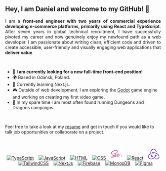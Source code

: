 Hey,  I am Daniel and welcome to my GitHub! :wave:
-------------------------------------------------------

<p align="justify">
  I am a <strong>front-end engineer with two years of commercial experience developing e-commerce platforms, primarily using React and TypeScript</strong>. After seven years in global technical recruitment, I have successfully pivoted my career and now genuinely enjoy my newfound path as a web developer. I am passionate about writing clean, efficient code and driven    to create accessible, user-friendly and visually engaging web applications that <strong>deliver value</strong>.
</p>

<br> 

* 👀 <strong>I am currently looking for a new full-time front-end position!</strong>
* 🌍 Based in Gdańsk, Poland.
* 🧠 Currently learning Next.js.
* 🎮 Outside of web development, I am exploring the [Godot](https://godotengine.org/) game engine and working on creating my first video game.
* 🎲 In my spare time I am most often found running Dungeons and Dragons campaigns.

<br> 

Feel free to take a look at my [resume](https://github.com/daniel-mach/daniel-mach/blob/main/DANIEL-MACH_FRONTEND_CV.pdf) and get in touch if you would like to talk job opportunities or collaborate on a project. 

<br> 

<p align="center">
  <a href="https://www.typescriptlang.org" target="_blank" rel="noreferrer"><img src="https://raw.githubusercontent.com/danielcranney/readme-generator/main/public/icons/skills/typescript-colored.svg" alt="TypeScript" width="36" height="36"/></a>&nbsp;&nbsp;&nbsp;
  <a href="https://developer.mozilla.org/en-US/docs/Web/JavaScript" target="_blank" rel="noreferrer"><img src="https://raw.githubusercontent.com/danielcranney/readme-generator/main/public/icons/skills/javascript-colored.svg" alt="JavaScript" width="36" height="36"/></a>&nbsp;&nbsp;&nbsp;
  <a href="https://developer.mozilla.org/en-US/docs/Web/HTML" target="_blank" rel="noreferrer"><img src="https://raw.githubusercontent.com/danielcranney/readme-generator/main/public/icons/skills/html5-colored.svg" alt="HTML" width="36" height="36"/></a>&nbsp;&nbsp;&nbsp;
  <a href="https://developer.mozilla.org/en-US/docs/Web/CSS" target="_blank" rel="noreferrer"><img src="https://raw.githubusercontent.com/danielcranney/readme-generator/main/public/icons/skills/css3-colored.svg" alt="CSS" width="36" height="36"/></a>&nbsp;&nbsp;&nbsp;
  <a href="https://sass-lang.com" target="_blank" rel="noreferrer"> <img src="https://raw.githubusercontent.com/devicons/devicon/master/icons/sass/sass-original.svg" alt="SASS" width="36" height="36"/></a>&nbsp;&nbsp;&nbsp;
  <a href="https://reactjs.org" target="_blank" rel="noreferrer"><img src="https://raw.githubusercontent.com/danielcranney/readme-generator/main/public/icons/skills/react-colored.svg" alt="React" width="36" height="36"/></a>&nbsp;&nbsp;&nbsp;
  <a href="https://redux.js.org" target="_blank" rel="noreferrer"> <img src="https://raw.githubusercontent.com/devicons/devicon/master/icons/redux/redux-original.svg" alt="Redux" width="36" height="36"/></a>&nbsp;&nbsp;&nbsp;
  <a href="https://tailwindcss.com" target="_blank" rel="noreferrer"><img src="https://www.vectorlogo.zone/logos/tailwindcss/tailwindcss-icon.svg" alt="TailwindCSS" width="36" height="36"/></a>&nbsp;&nbsp;&nbsp;
  <a href="https://nextjs.org" target="_blank" rel="noreferrer"><img src="https://raw.githubusercontent.com/danielcranney/readme-generator/main/public/icons/skills/nextjs-colored-dark.svg" alt="NextJs" width="36" height="36"/></a>&nbsp;&nbsp;&nbsp;
  <a href="https://firebase.google.com" target="_blank" rel="noreferrer"> <img src="https://www.vectorlogo.zone/logos/firebase/firebase-icon.svg" alt="Firebase" width="36" height="36"/></a>&nbsp;&nbsp;&nbsp;
  <a href="https://www.mongodb.com/" target="_blank" rel="noreferrer"><img src="https://raw.githubusercontent.com/danielcranney/readme-generator/main/public/icons/skills/mongodb-colored.svg" width="36" height="36" alt="MongoDB" /></a>&nbsp;&nbsp;&nbsp;
  <a href="https://www.figma.com" target="_blank" rel="noreferrer"><img src="https://raw.githubusercontent.com/danielcranney/readme-generator/main/public/icons/skills/figma-colored.svg" alt="Figma" width="36" height="36"/></a>
</p>
